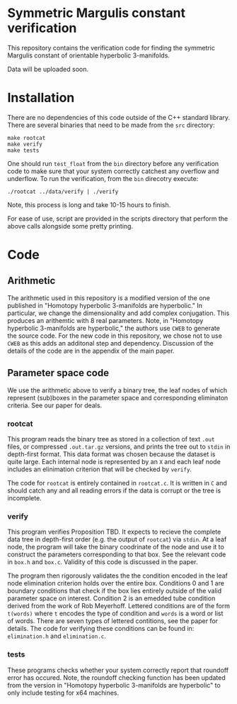 # Symmetric Margulis constant verification

This repository contains the verification code for finding the symmetric Margulis constant
of orientable hyperbolic 3-manifolds. 

Data will be uploaded soon.

# Installation

There are no dependencies of this code outside of the C++ standard library.
There are several binaries that need to be made from the `src` directory:

```
make rootcat
make verify
make tests
```
One should run `test_float` from the `bin` directory before any verification code to make sure that your system correctly catchest any overflow and underflow.
To run the verification, from the `bin` direcotry execute:
```
./rootcat ../data/verify | ./verify
```
Note, this process is long and take 10-15 hours to finish.

For ease of use, script are provided in the scripts directory that perform the above calls alongside some pretty printing.

# Code

## Arithmetic

The arithmetic used in this repository is a modified version of the one published in "Homotopy hyperbolic 3-manifolds are hyperbolic."
In particular, we change the dimensionality and add complex conjugation.
This produces an arithemtic with 8 real parameters.
Note, in "Homotopy hyperbolic 3-manifolds are hyperbolic," the authors use `CWEB` to generate the source code.
For the new code in this repository, we chose not to use `CWEB` as this adds an additonal step and dependency.
Discussion of the details of the code are in the appendix of the main paper.

## Parameter space code

We use the arithmetic above to verify a binary tree, the leaf nodes of which represent (sub)boxes in the parameter space and corresponding eliminaton criteria. See our paper for deals.

### rootcat

This program reads the binary tree as stored in a collection of text `.out` files, or compressed `.out.tar.gz` versions, and prints the tree out to `stdin` in depth-first format.
This data format was chosen because the dataset is quite large.
Each internal node is represented by an `X` and each leaf node includes an elinimation criterion that will be checked by `verify`.

The code for `rootcat` is entirely contained in `rootcat.c`.
It is written in `C` and should catch any and all reading errors if the data is corrupt or the tree is incomplete.

### verify

This program verifies Proposition TBD.
It expects to recieve the complete data tree in depth-first order (e.g. the output of `rootcat`) via `stdin`.
At a leaf node, the program will take the binary coodrinate of the node and use it to construct the parameters corresponding to that box.
See the relevant code in `box.h` and `box.c`.
Validity of this code is discussed in the paper.

The program then rigorously validates the the condition encoded in the leaf node elimination criterion holds over the entire box.
Conditions 0 and 1 are boundary conditions that check if the box lies entirely outside of the valid parameter space on interest.
Condition 2 is an emedded tube condition derived from the work of Rob Meyerhoff.
Lettered conditions are of the form `t(words)` where `t` encodes the type of condition and `words` is a word or list of words.
There are seven types of lettered contitions, see the paper for details.
The code for verifying these conditions can be found in: `elimination.h` and `elimination.c`.

### tests

These programs checks whether your system correctly report that roundoff error has occured.
Note, the roundoff checking function has been updated from the version in "Homotopy hyperbolic 3-manifolds are hyperbolic" to only include testing for x64 machines. 
